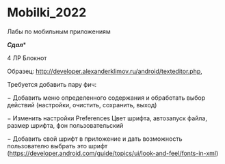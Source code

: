 # Mobilki_2022
Лабы по мобильным приложениям


***Сдал****

4 ЛР Блокнот

Образец: http://developer.alexanderklimov.ru/android/texteditor.php,

Требуется добавить пару фич:

− Добавить меню определенного содержания и обработать выбор действий (настройки, очистить, сохранить, выход)

− Изменить настройки Preferences Цвет шрифта, автозапуск файла, размер шрифта, фон пользовательский

− Добавить свой шрифт в приложение и дать возможность пользователю выбрать
это шрифт (https://developer.android.com/guide/topics/ui/look-and-feel/fonts-in-xml)


